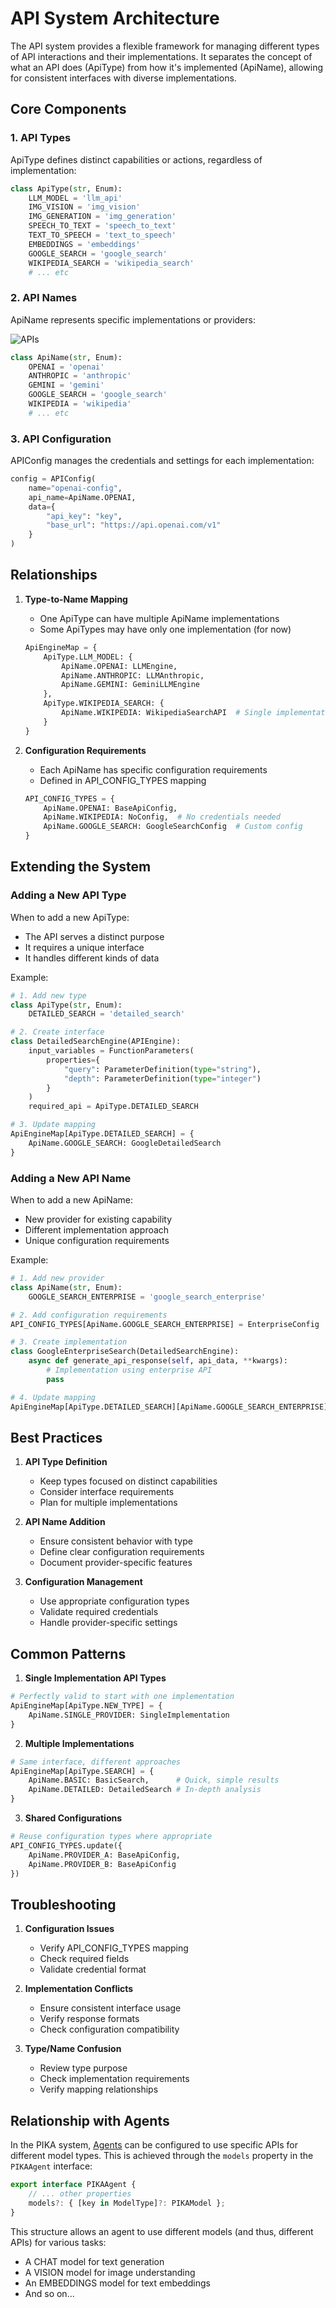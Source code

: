 # API System Architecture

The API system provides a flexible framework for managing different types of API interactions and their implementations. It separates the concept of what an API does (ApiType) from how it's implemented (ApiName), allowing for consistent interfaces with diverse implementations.

## Core Components

### 1. API Types
ApiType defines distinct capabilities or actions, regardless of implementation:
```python
class ApiType(str, Enum):
    LLM_MODEL = 'llm_api'
    IMG_VISION = 'img_vision'
    IMG_GENERATION = 'img_generation'
    SPEECH_TO_TEXT = 'speech_to_text'
    TEXT_TO_SPEECH = 'text_to_speech'
    EMBEDDINGS = 'embeddings'
    GOOGLE_SEARCH = 'google_search'
    WIKIPEDIA_SEARCH = 'wikipedia_search'
    # ... etc
```

### 2. API Names
ApiName represents specific implementations or providers:

![APIs](../../../../shared/img/diagrams/Available_LLM_APIs.png)

```python
class ApiName(str, Enum):
    OPENAI = 'openai'
    ANTHROPIC = 'anthropic'
    GEMINI = 'gemini'
    GOOGLE_SEARCH = 'google_search'
    WIKIPEDIA = 'wikipedia'
    # ... etc
```

### 3. API Configuration
APIConfig manages the credentials and settings for each implementation:
```python
config = APIConfig(
    name="openai-config",
    api_name=ApiName.OPENAI,
    data={
        "api_key": "key",
        "base_url": "https://api.openai.com/v1"
    }
)
```

## Relationships

1. **Type-to-Name Mapping**
   - One ApiType can have multiple ApiName implementations
   - Some ApiTypes may have only one implementation (for now)
   ```python
   ApiEngineMap = {
       ApiType.LLM_MODEL: {
           ApiName.OPENAI: LLMEngine,
           ApiName.ANTHROPIC: LLMAnthropic,
           ApiName.GEMINI: GeminiLLMEngine
       },
       ApiType.WIKIPEDIA_SEARCH: {
           ApiName.WIKIPEDIA: WikipediaSearchAPI  # Single implementation
       }
   }
   ```

2. **Configuration Requirements**
   - Each ApiName has specific configuration requirements
   - Defined in API_CONFIG_TYPES mapping
   ```python
   API_CONFIG_TYPES = {
       ApiName.OPENAI: BaseApiConfig,
       ApiName.WIKIPEDIA: NoConfig,  # No credentials needed
       ApiName.GOOGLE_SEARCH: GoogleSearchConfig  # Custom config
   }
   ```

## Extending the System

### Adding a New API Type

When to add a new ApiType:
- The API serves a distinct purpose
- It requires a unique interface
- It handles different kinds of data

Example:
```python
# 1. Add new type
class ApiType(str, Enum):
    DETAILED_SEARCH = 'detailed_search'

# 2. Create interface
class DetailedSearchEngine(APIEngine):
    input_variables = FunctionParameters(
        properties={
            "query": ParameterDefinition(type="string"),
            "depth": ParameterDefinition(type="integer")
        }
    )
    required_api = ApiType.DETAILED_SEARCH

# 3. Update mapping
ApiEngineMap[ApiType.DETAILED_SEARCH] = {
    ApiName.GOOGLE_SEARCH: GoogleDetailedSearch
}
```

### Adding a New API Name

When to add a new ApiName:
- New provider for existing capability
- Different implementation approach
- Unique configuration requirements

Example:
```python
# 1. Add new provider
class ApiName(str, Enum):
    GOOGLE_SEARCH_ENTERPRISE = 'google_search_enterprise'

# 2. Add configuration requirements
API_CONFIG_TYPES[ApiName.GOOGLE_SEARCH_ENTERPRISE] = EnterpriseConfig

# 3. Create implementation
class GoogleEnterpriseSearch(DetailedSearchEngine):
    async def generate_api_response(self, api_data, **kwargs):
        # Implementation using enterprise API
        pass

# 4. Update mapping
ApiEngineMap[ApiType.DETAILED_SEARCH][ApiName.GOOGLE_SEARCH_ENTERPRISE] = GoogleEnterpriseSearch
```

## Best Practices

1. **API Type Definition**
   - Keep types focused on distinct capabilities
   - Consider interface requirements
   - Plan for multiple implementations

2. **API Name Addition**
   - Ensure consistent behavior with type
   - Define clear configuration requirements
   - Document provider-specific features

3. **Configuration Management**
   - Use appropriate configuration types
   - Validate required credentials
   - Handle provider-specific settings

## Common Patterns

1. **Single Implementation API Types**
```python
# Perfectly valid to start with one implementation
ApiEngineMap[ApiType.NEW_TYPE] = {
    ApiName.SINGLE_PROVIDER: SingleImplementation
}
```

2. **Multiple Implementations**
```python
# Same interface, different approaches
ApiEngineMap[ApiType.SEARCH] = {
    ApiName.BASIC: BasicSearch,      # Quick, simple results
    ApiName.DETAILED: DetailedSearch # In-depth analysis
}
```

3. **Shared Configurations**
```python
# Reuse configuration types where appropriate
API_CONFIG_TYPES.update({
    ApiName.PROVIDER_A: BaseApiConfig,
    ApiName.PROVIDER_B: BaseApiConfig
})
```

## Troubleshooting

1. **Configuration Issues**
   - Verify API_CONFIG_TYPES mapping
   - Check required fields
   - Validate credential format

2. **Implementation Conflicts**
   - Ensure consistent interface usage
   - Verify response formats
   - Check configuration compatibility

3. **Type/Name Confusion**
   - Review type purpose
   - Check implementation requirements
   - Verify mapping relationships

## Relationship with Agents

In the PIKA system, [Agents](../agent) can be configured to use specific APIs for different model types. This is achieved through the `models` property in the `PIKAAgent` interface:

```typescript
export interface PIKAAgent {
    // ... other properties
    models?: { [key in ModelType]?: PIKAModel };
}
```

This structure allows an agent to use different models (and thus, different APIs) for various tasks:
- A CHAT model for text generation
- A VISION model for image understanding
- An EMBEDDINGS model for text embeddings
- And so on...